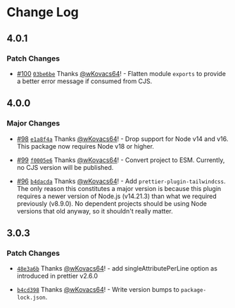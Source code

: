 # Change Log

## 4.0.1

### Patch Changes

- [#100](https://github.com/wKovacs64/prettier-config/pull/100) [`03be6be`](https://github.com/wKovacs64/prettier-config/commit/03be6be8e6307511053522a5ad7d0bc5857c9f56) Thanks [@wKovacs64](https://github.com/wKovacs64)! - Flatten module `exports` to provide a better error message if consumed from CJS.

## 4.0.0

### Major Changes

- [#98](https://github.com/wKovacs64/prettier-config/pull/98) [`e1a8f4a`](https://github.com/wKovacs64/prettier-config/commit/e1a8f4ab01c325067a46ca38ae65cde81e8f7c3c) Thanks [@wKovacs64](https://github.com/wKovacs64)! - Drop support for Node v14 and v16. This package now requires Node v18 or higher.

- [#99](https://github.com/wKovacs64/prettier-config/pull/99) [`f0005e6`](https://github.com/wKovacs64/prettier-config/commit/f0005e6f40193132e5019395e60604313e9b9a81) Thanks [@wKovacs64](https://github.com/wKovacs64)! - Convert project to ESM. Currently, no CJS version will be published.

- [#96](https://github.com/wKovacs64/prettier-config/pull/96) [`b4dacda`](https://github.com/wKovacs64/prettier-config/commit/b4dacdacbd9413162045ce318e8fe21f349f4ecf) Thanks [@wKovacs64](https://github.com/wKovacs64)! - Add `prettier-plugin-tailwindcss`. The only reason this constitutes a major version is because this plugin requires a newer version of Node.js (v14.21.3) than what we required previously (v8.9.0). No dependent projects should be using Node versions that old anyway, so it shouldn't really matter.

## 3.0.3

### Patch Changes

- [`48e3a6b`](https://github.com/wKovacs64/prettier-config/commit/48e3a6bbde3b2eef99e9c2eb3e50cab915428145) Thanks [@wKovacs64](https://github.com/wKovacs64)! - add singleAttributePerLine option as introduced in prettier v2.6.0

- [`b4cd398`](https://github.com/wKovacs64/prettier-config/commit/b4cd39825a9fbafff26cd09c65e661d2bf03f088) Thanks [@wKovacs64](https://github.com/wKovacs64)! - Write version bumps to `package-lock.json`.
